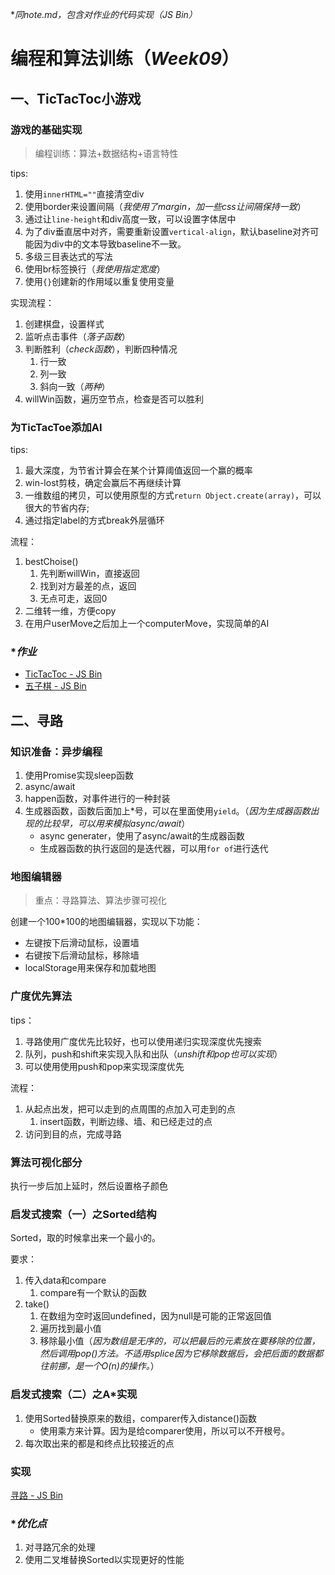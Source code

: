 **同note.md，包含对作业的代码实现（JS Bin）*
# 编程和算法训练（*Week09*）

## 一、TicTacToc小游戏

### 游戏的基础实现

> 编程训练：算法+数据结构+语言特性

tips:

1. 使用`innerHTML=""`直接清空div
1. 使用border来设置间隔（*我使用了margin，加一些css让间隔保持一致*）
1. 通过让`line-height`和div高度一致，可以设置字体居中
1. 为了div垂直居中对齐，需要重新设置`vertical-align`，默认baseline对齐可能因为div中的文本导致baseline不一致。
1. 多级三目表达式的写法
1. 使用br标签换行（*我使用指定宽度*）
1. 使用`{}`创建新的作用域以重复使用变量

实现流程：

1. 创建棋盘，设置样式
1. 监听点击事件（*落子函数*）
1. 判断胜利（*check函数*），判断四种情况
    1. 行一致
    1. 列一致
    1. 斜向一致（*两种*）
1. willWin函数，遍历空节点，检查是否可以胜利

### 为TicTacToe添加AI

tips:

1. 最大深度，为节省计算会在某个计算阈值返回一个赢的概率
1. win-lost剪枝，确定会赢后不再继续计算
1. 一维数组的拷贝，可以使用原型的方式`return Object.create(array)`，可以很大的节省内存;
1. 通过指定label的方式break外层循环

流程：

1. bestChoise()
    1. 先判断willWin，直接返回
    1. 找到对方最差的点，返回
    1. 无点可走，返回0
1. 二维转一维，方便copy
1. 在用户userMove之后加上一个computerMove，实现简单的AI

### **作业*

- [TicTacToc - JS Bin](https://jsbin.com/lorotoz/edit?html,output)
- [五子棋 - JS Bin](https://jsbin.com/yurolad/edit?html,output)

## 二、寻路

### 知识准备：异步编程

1. 使用Promise实现sleep函数
1. async/await
1. happen函数，对事件进行的一种封装
1. 生成器函数，函数后面加上*号，可以在里面使用`yield`。（*因为生成器函数出现的比较早，可以用来模拟async/await*）
    - async generater，使用了async/await的生成器函数
    - 生成器函数的执行返回的是迭代器，可以用`for of`进行迭代

### 地图编辑器

> 重点：寻路算法、算法步骤可视化

创建一个100*100的地图编辑器，实现以下功能：

- 左键按下后滑动鼠标，设置墙
- 右键按下后滑动鼠标，移除墙
- localStorage用来保存和加载地图

### 广度优先算法


tips：

1. 寻路使用广度优先比较好，也可以使用递归实现深度优先搜索
1. 队列，push和shift来实现入队和出队（*unshift和pop也可以实现*）
1. 可以使用使用push和pop来实现深度优先

流程：

1. 从起点出发，把可以走到的点周围的点加入可走到的点
    1. insert函数，判断边缘、墙、和已经走过的点
1. 访问到目的点，完成寻路

### 算法可视化部分

执行一步后加上延时，然后设置格子颜色

### 启发式搜索（一）之Sorted结构

Sorted，取的时候拿出来一个最小的。

要求：

1. 传入data和compare
    1. compare有一个默认的函数
1. take()
    1. 在数组为空时返回undefined，因为null是可能的正常返回值
    1. 遍历找到最小值
    1. 移除最小值（*因为数组是无序的，可以把最后的元素放在要移除的位置，然后调用pop()方法。不适用splice因为它移除数据后，会把后面的数据都往前挪，是一个O(n)的操作。*）

### 启发式搜索（二）之A*实现

1. 使用Sorted替换原来的数组，comparer传入distance()函数
    - 使用乘方来计算。因为是给comparer使用，所以可以不开根号。
1. 每次取出来的都是和终点比较接近的点

### 实现

[寻路 - JS Bin](https://jsbin.com/xibetij/edit?html,output)

### **优化点*

1. 对寻路冗余的处理
1. 使用二叉堆替换Sorted以实现更好的性能